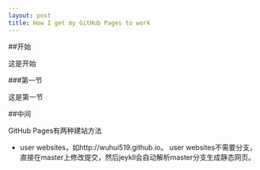 ```yaml
---
layout: post
title: How I get my GitHub Pages to work
---
```


##开始

这是开始

###第一节

这是第一节

##中间

GitHub Pages有两种建站方法
- user websites，如http://wuhui519.github.io。 user websites不需要分支，直接在master上修改提交，然后jeykll会自动解析master分支生成静态网页。
